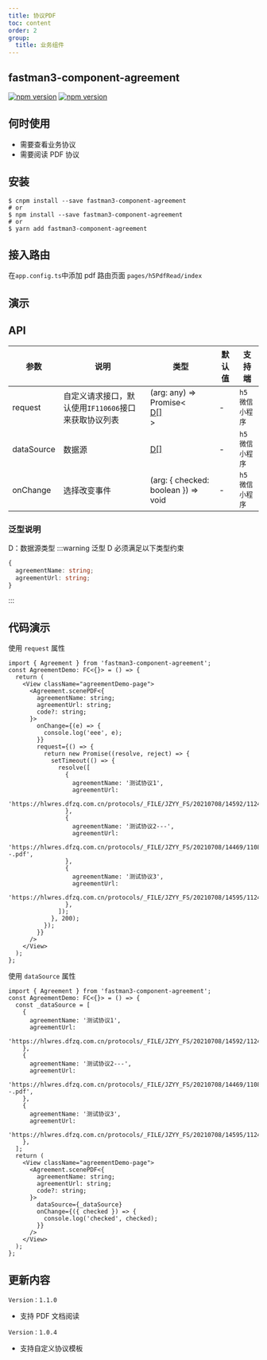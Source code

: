 ```yaml
---
title: 协议PDF
toc: content
order: 2
group:
  title: 业务组件
---
```


## fastman3-component-agreement

[![npm version](https://img.shields.io/npm/v/fastman3-component-agreement?color=%231890ff)](https://www.npmjs.com/package/fastman3-component-agreement) [![npm version](https://img.shields.io/npm/dy/fastman3-component-agreement)](https://www.npmjs.com/package/fastman3-component-agreement)

## 何时使用

- 需要查看业务协议
- 需要阅读 PDF 协议

## 安装

```shell
$ cnpm install --save fastman3-component-agreement
# or
$ npm install --save fastman3-component-agreement
# or
$ yarn add fastman3-component-agreement
```

## 接入路由

在`app.config.ts`中添加 pdf 路由页面 `pages/h5PdfRead/index`

## 演示
<Mobile url="http://easycli.cn:8891/components/agreement-demo-h5" sourcekey="agreementpdf"></Mobile>

## API

| 参数       | 说明                                                 | 类型                                                                                                                                | 默认值 | 支持端                                                |
| ---------- | ---------------------------------------------------- | ----------------------------------------------------------------------------------------------------------------------------------- | ------ | ----------------------------------------------------- |
| request    | 自定义请求接口，默认使用`IF110606`接口来获取协议列表 | <div class="api-type">(arg: any) => Promise\< <div class='api-typeinterface'>[D[]](/components/agreementpdf#泛型说明)</div>\></div> | -      | <div class='api-col-100'>`h5`<br/>`微信小程序` </div> |
| dataSource | 数据源                                               | <div class="api-type"><div class='api-typeinterface'>[D[]](/components/agreementpdf#泛型说明)</div></div>                           | -      | <div class='api-col-100'>`h5`<br/>`微信小程序` </div> |
| onChange   | 选择改变事件                                         | <div class="api-type">(arg: { checked: boolean }) => void</div>                                                                     | -      | <div class='api-col-100'>`h5`<br/>`微信小程序` </div> |

### 泛型说明

D：数据源类型
:::warning
泛型 D 必须满足以下类型约束

```typescript
{
  agreementName: string;
  agreementUrl: string;
}
```

:::

## 代码演示

使用 `request` 属性

```tsx | pure
import { Agreement } from 'fastman3-component-agreement';
const AgreementDemo: FC<{}> = () => {
  return (
    <View className="agreementDemo-page">
      <Agreement.scenePDF<{
        agreementName: string;
        agreementUrl: string;
        code?: string;
      }>
        onChange={(e) => {
          console.log('eee', e);
        }}
        request={() => {
          return new Promise((resolve, reject) => {
            setTimeout(() => {
              resolve([
                {
                  agreementName: '测试协议1',
                  agreementUrl:
                    'https://hlwres.dfzq.com.cn/protocols/_FILE/JZYY_FS/20210708/14592/11244/%E6%8A%95%E9%A1%BE%E6%9C%8D%E5%8A%A1%E5%8D%8F%E8%AE%AE.pdf',
                },
                {
                  agreementName: '测试协议2---',
                  agreementUrl:
                    'https://hlwres.dfzq.com.cn/protocols/_FILE/JZYY_FS/20210708/14469/11082/%E4%B8%9C%E6%96%B9%E8%AF%81%E5%88%B8%E8%82%A1%E4%BB%BD%E6%9C%89%E9%99%90%E5%85%AC%E5%8F%B8%E5%85%AC%E5%BC%80%E5%8B%9F%E9%9B%86%E8%AF%81%E5%88%B8%E6%8A%95%E8%B5%84%E5%9F%BA%E9%87%91%E6%8A%95%E8%B5%84%E9%A1%BE%E9%97%AE%E4%B8%9A%E5%8A%A1%E9%A3%8E%E9%99%A9%E6%8F%AD%E7%A4%BA%E4%B9%A61--.pdf',
                },
                {
                  agreementName: '测试协议3',
                  agreementUrl:
                    'https://hlwres.dfzq.com.cn/protocols/_FILE/JZYY_FS/20210708/14595/11247/%E6%8A%95%E9%A1%BE%E8%B5%84%E9%87%91%E7%89%B9%E5%88%AB%E6%8F%90%E7%A4%BA%E7%A1%AE%E8%AE%A4%E4%B9%A6.pdf',
                },
              ]);
            }, 200);
          });
        }}
      />
    </View>
  );
};
```

使用 `dataSource` 属性

```tsx | pure
import { Agreement } from 'fastman3-component-agreement';
const AgreementDemo: FC<{}> = () => {
  const _dataSource = [
    {
      agreementName: '测试协议1',
      agreementUrl:
        'https://hlwres.dfzq.com.cn/protocols/_FILE/JZYY_FS/20210708/14592/11244/%E6%8A%95%E9%A1%BE%E6%9C%8D%E5%8A%A1%E5%8D%8F%E8%AE%AE.pdf',
    },
    {
      agreementName: '测试协议2---',
      agreementUrl:
        'https://hlwres.dfzq.com.cn/protocols/_FILE/JZYY_FS/20210708/14469/11082/%E4%B8%9C%E6%96%B9%E8%AF%81%E5%88%B8%E8%82%A1%E4%BB%BD%E6%9C%89%E9%99%90%E5%85%AC%E5%8F%B8%E5%85%AC%E5%BC%80%E5%8B%9F%E9%9B%86%E8%AF%81%E5%88%B8%E6%8A%95%E8%B5%84%E5%9F%BA%E9%87%91%E6%8A%95%E8%B5%84%E9%A1%BE%E9%97%AE%E4%B8%9A%E5%8A%A1%E9%A3%8E%E9%99%A9%E6%8F%AD%E7%A4%BA%E4%B9%A61--.pdf',
    },
    {
      agreementName: '测试协议3',
      agreementUrl:
        'https://hlwres.dfzq.com.cn/protocols/_FILE/JZYY_FS/20210708/14595/11247/%E6%8A%95%E9%A1%BE%E8%B5%84%E9%87%91%E7%89%B9%E5%88%AB%E6%8F%90%E7%A4%BA%E7%A1%AE%E8%AE%A4%E4%B9%A6.pdf',
    },
  ];
  return (
    <View className="agreementDemo-page">
      <Agreement.scenePDF<{
        agreementName: string;
        agreementUrl: string;
        code?: string;
      }>
        dataSource={_dataSource}
        onChange={({ checked }) => {
          console.log('checked', checked);
        }}
      />
    </View>
  );
};
```

## 更新内容

`Version：1.1.0`

- 支持 PDF 文档阅读

`Version：1.0.4`

- 支持自定义协议模板
